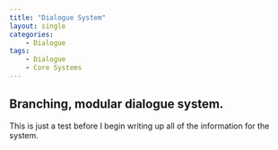 ```yaml
---
title: "Dialogue System"
layout: single
categories:
    - Dialogue
tags:
    - Dialogue
    - Core Systems
---
```


## Branching, modular dialogue system.

This is just a test before I begin writing up all of the information for the system.